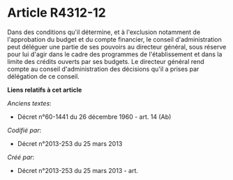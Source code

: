 # Article R4312-12

Dans des conditions qu'il détermine, et à l'exclusion notamment de l'approbation du budget et du compte financier, le conseil
d'administration peut déléguer une partie de ses pouvoirs au directeur général, sous réserve pour lui d'agir dans le cadre
des programmes de l'établissement et dans la limite des crédits ouverts par ses budgets. Le directeur général rend compte au
conseil d'administration des décisions qu'il a prises par délégation de ce conseil.

**Liens relatifs à cet article**

_Anciens textes_:

  - Décret n°60-1441 du 26 décembre 1960 - art. 14 (Ab)

_Codifié par_:

  - Décret n°2013-253 du 25 mars 2013

_Créé par_:

  - Décret n°2013-253 du 25 mars 2013 - art.
